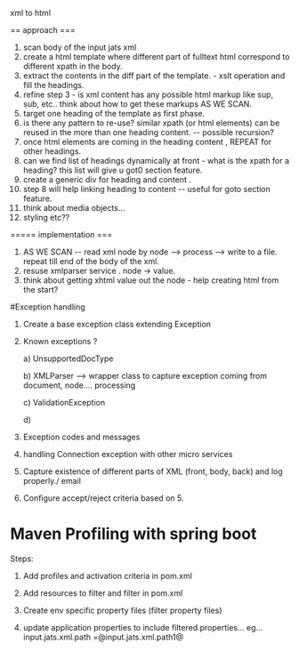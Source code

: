 xml to html

== approach ===
1. scan body of the input jats xml
2. create a html template where different part of fulltext html correspond to different xpath in the body.
3. extract the contents in the diff part of the template. - xslt operation and fill the headings.
4. refine step 3 - is xml content has any possible html markup like sup, sub, etc.. think about how to get these markups AS WE SCAN.
5. target one heading of the template as first phase.
6. is there any pattern to re-use? similar xpath (or html elements) can be reused in the more than one heading content. -- possible recursion?
6. once html elements are coming in the heading content , REPEAT for other headings.
7. can we find list of headings dynamically at front - what is the xpath for a heading? this list will give u got0 section feature.
8. create a generic div for heading and content .
9. step 8 will help linking heading to content -- useful for goto section feature.
10. think about media objects...
11. styling etc??


===== implementation ===
1. AS WE SCAN -- read xml node by node --> process --> write to a file.  repeat till end of the body of the xml.
2. resuse xmlparser service . node -> value.
3. think about getting xhtml value out the node - help creating html from the start?



#Exception handling
1. Create a base exception class extending Exception
2. Known exceptions ?
	
	a) UnsupportedDocType
	
	b) XMLParser --> wrapper class to capture exception coming from document, node.... processing
	
	c) ValidationException
	
	d) 
3. Exception codes and messages
4. handling Connection exception with other micro services
5. Capture existence of different parts of XML (front, body,  back) and log properly./ email 
6. Configure accept/reject criteria based on 5.
 
 
# Maven Profiling with spring boot
 Steps: 
 
 1) Add profiles and activation criteria in pom.xml
 
 2) Add resources to filter and filter in pom.xml
 
 3) Create env specific property files (filter property files)
 
 4) update application properties to include filtered properties... eg... 
         input.jats.xml.path =@input.jats.xml.path1@

